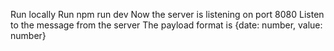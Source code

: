 Run locally
Run npm run dev
Now the server is listening on port 8080
Listen to the message from the server
The payload format is {date: number, value: number}
